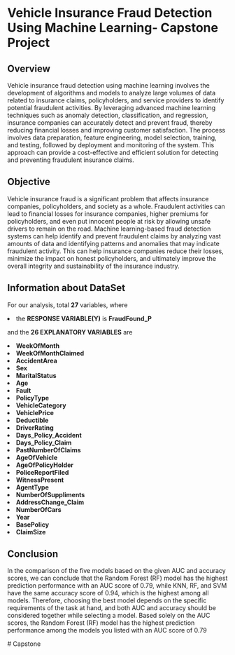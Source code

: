 <!DOCTYPE html>

<html xmlns="http://www.w3.org/1999/xhtml">

<head>

<meta charset="utf-8">
<meta http-equiv="Content-Type" content="text/html; charset=utf-8" />


<div class="container-fluid main-container">

<div id="header">
<h1 class="title">Vehicle Insurance Fraud Detection Using Machine Learning- Capstone Project</h1>
<h4 class="date"><em><ol start="10" style="list-style-type: decimal">
</ol></em></h4>
</div>


<div id="synopsis" class="section level2">
<h2>Overview</h2>
<p>Vehicle insurance fraud detection using machine learning involves the development of algorithms and models to analyze large volumes of data related to insurance claims, policyholders, and service providers to identify potential fraudulent activities. By leveraging advanced machine learning techniques such as anomaly detection, classification, and regression, insurance companies can accurately detect and prevent fraud, thereby reducing financial losses and improving customer satisfaction. The process involves data preparation, feature engineering, model selection, training, and testing, followed by deployment and monitoring of the system. This approach can provide a cost-effective and efficient solution for detecting and preventing fraudulent insurance claims.
</p>
</div>
<div id="Objective" class="section level2">
<h2>Objective</h2>
<p>Vehicle insurance fraud is a significant problem that affects insurance companies, policyholders, and society as a whole. Fraudulent activities can lead to financial losses for insurance companies, higher premiums for policyholders, and even put innocent people at risk by allowing unsafe drivers to remain on the road. Machine learning-based fraud detection systems can help identify and prevent fraudulent claims by analyzing vast amounts of data and identifying patterns and anomalies that may indicate fraudulent activity. This can help insurance companies reduce their losses, minimize the impact on honest policyholders, and ultimately improve the overall integrity and sustainability of the insurance industry.</p>
</div>

<div id="DESCRIPTIONS" class="section level3">
<h2>Information about DataSet</h2>
<p>For our analysis, total <b>27</b> variables, where</p>
<li>the <b>RESPONSE VARIABLE(Y)</b> is <b>FraudFound_P</b> </li>
<p>and the <b>26 EXPLANATORY VARIABLES</b> are </p>
<li><b>WeekOfMonth</b></li> 
<li><b>WeekOfMonthClaimed</b></li>
<li><b>AccidentArea</b></li>
<li><b>Sex</b></li>
<li><b>MaritalStatus</b></li>
<li><b>Age</b></li>
<li><b>Fault</b></li>
<li><b>PolicyType</b></li>
<li><b>VehicleCategory</b></li>
<li><b>VehiclePrice</b></li>
<li><b>Deductible</b></li>
<li><b>DriverRating</b></li>
<li><b>Days_Policy_Accident</b></li>
<li><b>Days_Policy_Claim</b></li>
<li><b>PastNumberOfClaims</b></li>
<li><b>AgeOfVehicle</b></li>
<li><b>AgeOfPolicyHolder</b></li>
<li><b>PoliceReportFiled</b></li>
<li><b>WitnessPresent</b></li>
<li><b>AgentType</b></li>
<li><b>NumberOfSuppliments</b></li>
<li><b>AddressChange_Claim</b></li>
<li><b>NumberOfCars</b></li>
<li><b>Year</b></li>
<li><b>BasePolicy</b></li>
<li><b>ClaimSize</b></li>
</div>
<div id="conclusion" class="section level3">
<h2>Conclusion</h2>
<p>In the comparison of the five models based on the given AUC and accuracy scores, we can conclude that the Random Forest (RF) model has the highest prediction performance with an AUC score of 0.79, while KNN, RF, and SVM have the same accuracy score of 0.94, which is the highest among all models. Therefore, choosing the best model depends on the specific requirements of the task at hand, and both AUC and accuracy should be considered together while selecting a model.
Based solely on the AUC scores, the Random Forest (RF) model has the highest prediction performance among the models you listed with an AUC score of 0.79</p>
</div>
</body>
</html>
# Capstone

